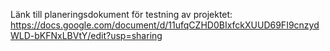 Länk till planeringsdokument för testning av projektet:
https://docs.google.com/document/d/11ufqCZHD0BIxfckXUUD69FI9cnzydWLD-bKFNxLBVtY/edit?usp=sharing
